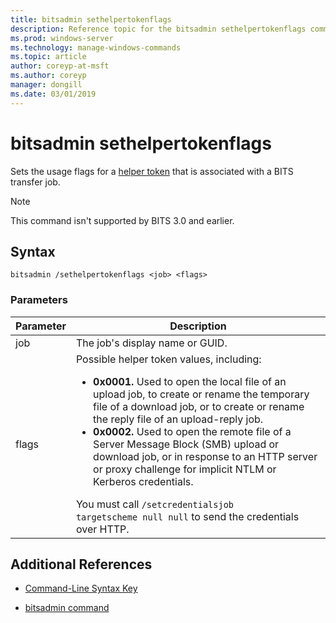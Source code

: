 ```yaml
---
title: bitsadmin sethelpertokenflags
description: Reference topic for the bitsadmin sethelpertokenflags command, which sets the usage flags for a helper token that is associated with a BITS transfer job.
ms.prod: windows-server
ms.technology: manage-windows-commands
ms.topic: article
author: coreyp-at-msft
ms.author: coreyp
manager: dongill
ms.date: 03/01/2019
---
```


# bitsadmin sethelpertokenflags

Sets the usage flags for a [helper token](https://docs.microsoft.com/windows/win32/bits/helper-tokens-for-bits-transfer-jobs) that is associated with a BITS transfer job.

> [!NOTE]
> This command isn't supported by BITS 3.0 and earlier.

## Syntax

```
bitsadmin /sethelpertokenflags <job> <flags>
```

### Parameters

| Parameter | Description |
| --------- | ----------- |
| job | The job's display name or GUID. |
| flags | Possible helper token values, including:<ul><li>**0x0001.** Used to open the local file of an upload job, to create or rename the temporary file of a download job, or to create or rename the reply file of an upload-reply job.</li><li>**0x0002.** Used to open the remote file of a Server Message Block (SMB) upload or download job, or in response to an HTTP server or proxy challenge for implicit NTLM or Kerberos credentials.</li></ul>You must call `/setcredentialsjob targetscheme null null` to send the credentials over HTTP. |

## Additional References

- [Command-Line Syntax Key](command-line-syntax-key.md)

- [bitsadmin command](bitsadmin.md)
